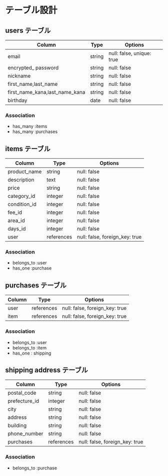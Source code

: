 # テーブル設計

## users テーブル

| Column                              | Type     | Options                   |
| ----------------------------------- | -------- | ------------------------  |
| email                               | string   | null: false, unique: true |
| encrypted_ password                 | string   | null: false               |
| nickname                            | string   | null: false               |
| first_name,last_name                | string   | null: false               |
| first_name_kana,last_name_kana      | string   | null: false               | 
| birthday                            | date     | null: false                |

### Association

- has_many :items
- has_many :purchases

##  items テーブル

| Column                | Type        | Options                        |
| ----------------------| ------      | ------------------------------ |
| product_name          | string      | null: false                    |
| description           | text        | null: false                    |
| price                 | string     | null: false                     |
| category_id           | integer     | null: false                    |
| condition_id          | integer     | null: false                    |
| fee_id                | integer    | null: false                     |
| area_id               | integer    | null: false                     |
| days_id               | integer    | null: false                     |
| user                  | references  | null: false, foreign_key: true |

### Association

- belongs_to :user
- has_one :purchase

## purchases テーブル

| Column             | Type       | Options                        |
| ------------------ | ------     | ------------------------------ |
| user               | references | null: false, foreign_key: true |
| item               | references | null: false, foreign_key: true |


### Association

- belongs_to :user
- belongs_to :item
- has_one : shipping


## shipping address テーブル

| Column             | Type       | Options                        |
| ------------------ | ------     | ------------------------------ |
| postal_code        | string     | null: false                    |
| prefecture_id      | integer    | null: false                    |
| city               | string     | null: false                    |
| address            | string     | null: false                    |
| building           | string     | null: false                    |
| phone_number       | string     | null: false                    |
| purchases          | references | null: false, foreign_key: true |

### Association

- belongs_to :purchase